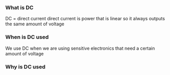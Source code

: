 ### What is DC

DC = direct current
direct current is power that is linear so it always outputs the same amount of
voltage

### When is DC used

We use DC when we are using sensitive electronics that need a certain amount of
voltage

### Why is DC used
